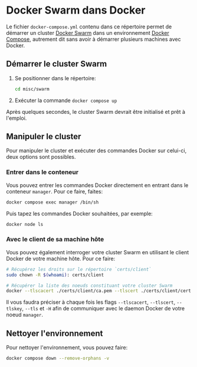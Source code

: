 # Docker Swarm dans Docker

Le fichier `docker-compose.yml` contenu dans ce répertoire permet de démarrer un cluster [Docker Swarm](https://docs.docker.com/engine/swarm/) dans un environnement [Docker Compose](https://docs.docker.com/compose/), autrement dit sans avoir à démarrer plusieurs machines avec Docker.

## Démarrer le cluster Swarm

1. Se positionner dans le répertoire:

   ```bash
   cd misc/swarm
   ```

2. Exécuter la commande `docker compose up`

Après quelques secondes, le cluster Swarm devrait être initialisé et prêt à l'emploi.

## Manipuler le cluster

Pour manipuler le cluster et exécuter des commandes Docker sur celui-ci, deux options sont possibles.

### Entrer dans le conteneur

Vous pouvez entrer les commandes Docker directement en entrant dans le conteneur `manager`. Pour ce faire, faites:

```bash
docker compose exec manager /bin/sh
```

Puis tapez les commandes Docker souhaitées, par exemple:

```bash
docker node ls
```

### Avec le client de sa machine hôte

Vous pouvez également interroger votre cluster Swarm en utilisant le client Docker de votre machine hôte. Pour ce faire:

```bash
# Récupérez les droits sur le répertoire `certs/client`
sudo chown -R $(whoami): certs/client

# Récupérer la liste des noeuds constituant votre cluster Swarm
docker --tlscacert ./certs/client/ca.pem --tlscert ./certs/client/cert.pem  --tlskey ./certs/client/key.pem --tls -H localhost:22376 node ls
```

Il vous faudra préciser à chaque fois les flags `--tlscacert`, `--tlscert`, `--tlskey`, `--tls` et `-H` afin de communiquer avec le daemon Docker de votre noeud `manager`.

## Nettoyer l'environnement

Pour nettoyer l'environnement, vous pouvez faire:

```bash
docker compose down --remove-orphans -v
```
